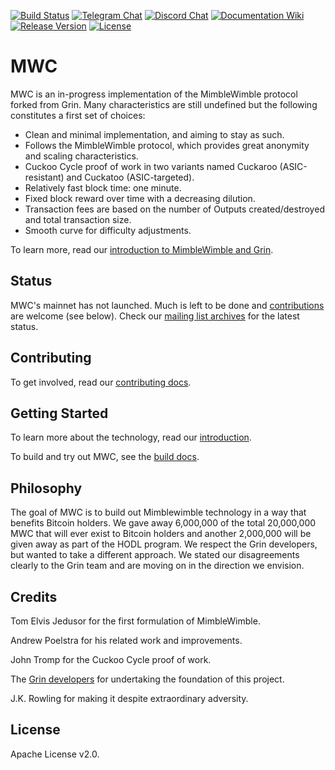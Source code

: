 [![Build Status](https://dev.azure.com/mwc-project/MWC%20Project/_apis/build/status/mwcproject.mwc-node?branchName=master)](https://dev.azure.com/mwc-project/MWC%20Project/_build/latest?definitionId=2&branchName=master)
[![Telegram Chat](https://img.shields.io/badge/chat-on%20telegram-brightgreen.svg?logo=telegram)](https://t.me/joinchat/IJTzpk33q3uBnautDTC5Sw)
[![Discord Chat](https://img.shields.io/discord/539232227360243712.svg?label=chat&logo=discord)](https://discordapp.com/invite/eUNwqf3)
[![Documentation Wiki](https://img.shields.io/badge/doc-wiki-blue.svg)](https://github.com/mwcproject/docs/wiki)
[![Release Version](https://img.shields.io/github/release/mwcproject/mwc-node.svg)](https://github.com/mwcproject/mwc-node/releases)
[![License](https://img.shields.io/github/license/mwcproject/mwc-node.svg)](https://github.com/mwcproject/mwc-node/blob/master/LICENSE)

# MWC

MWC is an in-progress implementation of the MimbleWimble protocol forked from Grin. Many characteristics are still undefined but the following constitutes a first set of choices:

  * Clean and minimal implementation, and aiming to stay as such.
  * Follows the MimbleWimble protocol, which provides great anonymity and scaling characteristics.
  * Cuckoo Cycle proof of work in two variants named Cuckaroo (ASIC-resistant) and Cuckatoo (ASIC-targeted).
  * Relatively fast block time: one minute.
  * Fixed block reward over time with a decreasing dilution.
  * Transaction fees are based on the number of Outputs created/destroyed and total transaction size.
  * Smooth curve for difficulty adjustments.

To learn more, read our [introduction to MimbleWimble and Grin](doc/intro.md).

## Status

MWC's mainnet has not launched. Much is left to be done and [contributions](CONTRIBUTING.md) are welcome (see below). Check our [mailing list archives](https://lists.launchpad.net/mimblewimble/) for the latest status.

## Contributing

To get involved, read our [contributing docs](CONTRIBUTING.md).

## Getting Started

To learn more about the technology, read our [introduction](doc/intro.md).

To build and try out MWC, see the [build docs](doc/build.md).

## Philosophy

The goal of MWC is to build out Mimblewimble technology in a way that benefits Bitcoin holders. We gave away 6,000,000 of the total 20,000,000 MWC that will ever exist to Bitcoin holders and another 2,000,000 will be given away as part of the HODL program. We respect the Grin developers, but wanted to take a different approach. We stated our disagreements clearly to the Grin team and are moving on in the direction we envision.

## Credits

Tom Elvis Jedusor for the first formulation of MimbleWimble.

Andrew Poelstra for his related work and improvements.

John Tromp for the Cuckoo Cycle proof of work.

The [Grin developers](https://github.com/mimblewimble) for undertaking the foundation of this project.

J.K. Rowling for making it despite extraordinary adversity.

## License

Apache License v2.0.

